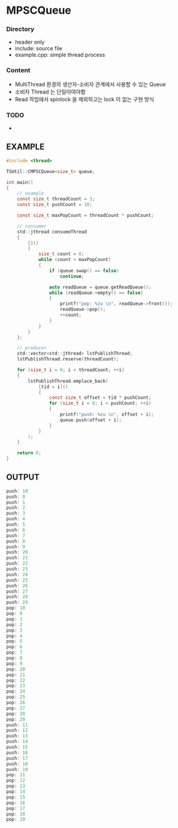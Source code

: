 # MPSCQueue

### Directory
- header only
- include: source file
- example.cpp: simple thread process

### Content
- MultiThread 환경의 생산자-소비자 관계에서 사용할 수 있는 Queue
- 소비자 Thread 는 단일이여야함
- Read 작업에서 spinlock 을 제외하고는 lock 이 없는 구현 방식

### TODO
- 

## EXAMPLE
```c
#include <thread>

TSUtil::CMPSCQueue<size_t> queue;

int main()
{
	// example
	const size_t threadCount = 3;
	const size_t pushCount = 10;

	const size_t maxPopCount = threadCount * pushCount;

	// consumer
	std::jthread consumeThread
	{
		[]()
		{
			size_t count = 0;
			while (count < maxPopCount)
			{
				if (queue.swap() == false)
					continue;

				auto readQueue = queue.getReadQueue();
				while (readQueue->empty() == false)
				{
					printf("pop: %zu \n", readQueue->front());
					readQueue->pop();
					++count;
				}
			}
		}
	};

	// producer
	std::vector<std::jthread> lstPublishThread;
	lstPublishThread.reserve(threadCount);

	for (size_t i = 0; i < threadCount; ++i)
	{
		lstPublishThread.emplace_back(
			[tid = i]()
			{
				const size_t offset = tid * pushCount;
				for (size_t i = 0; i < pushCount; ++i)
				{
					printf("push: %zu \n", offset + i);
					queue.push(offset + i);
				}
			}
		);
	}

	return 0;
}
```
## OUTPUT
```c
push: 10
push: 0
push: 1
push: 2
push: 3
push: 4
push: 5
push: 6
push: 7
push: 8
push: 9
push: 20
push: 21
push: 22
push: 23
push: 24
push: 25
push: 26
push: 27
push: 28
push: 29
pop: 10
pop: 0
pop: 1
pop: 2
pop: 3
pop: 4
pop: 5
pop: 6
pop: 7
pop: 8
pop: 9
pop: 20
pop: 21
pop: 22
pop: 23
pop: 24
pop: 25
pop: 26
pop: 27
pop: 28
pop: 29
push: 11
push: 12
push: 13
push: 14
push: 15
push: 16
push: 17
push: 18
push: 19
pop: 11
pop: 12
pop: 13
pop: 14
pop: 15
pop: 16
pop: 17
pop: 18
pop: 19
